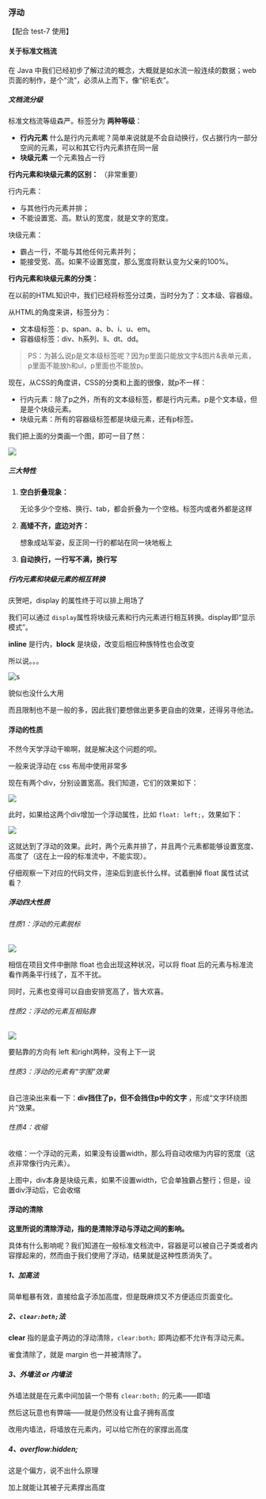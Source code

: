 ### 浮动

【配合 test-7 使用】

#### 关于标准文档流

在 Java 中我们已经初步了解过流的概念，大概就是如水流一般连续的数据；web页面的制作，是个“流”，必须从上而下，像“织毛衣”。

##### 文档流分级

标准文档流等级森严。标签分为 **两种等级**：

* **行内元素**
  什么是行内元素呢？简单来说就是不会自动换行，仅占据行内一部分空间的元素，可以和其它行内元素挤在同一层
* **块级元素**
  一个元素独占一行

**行内元素和块级元素的区别：** （非常重要）

行内元素：

* 与其他行内元素并排；
* 不能设置宽、高。默认的宽度，就是文字的宽度。

块级元素：

* 霸占一行，不能与其他任何元素并列；
* 能接受宽、高。如果不设置宽度，那么宽度将默认变为父亲的100%。

**行内元素和块级元素的分类：**

在以前的HTML知识中，我们已经将标签分过类，当时分为了：文本级、容器级。

从HTML的角度来讲，标签分为：

* 文本级标签：p、span、a、b、i、u、em。
* 容器级标签：div、h系列、li、dt、dd。

> PS：为甚么说p是文本级标签呢？因为p里面只能放文字&图片&表单元素，p里面不能放h和ul，p里面也不能放p。

现在，从CSS的角度讲，CSS的分类和上面的很像，就p不一样：

* 行内元素：除了p之外，所有的文本级标签，都是行内元素。p是个文本级，但是是个块级元素。
* 块级元素：所有的容器级标签都是块级元素，还有p标签。

我们把上面的分类画一个图，即可一目了然：

![](http://img.smyhvae.com/20170729_1545.png)

##### 三大特性

1. **空白折叠现象：**

   无论多少个空格、换行、tab，都会折叠为一个空格。标签内或者外都是这样
2. **高矮不齐，底边对齐：**

   想象成站军姿，反正同一行的都站在同一块地板上
3. **自动换行，一行写不满，换行写**

##### 行内元素和块级元素的相互转换

庆贺吧，display 的属性终于可以排上用场了

我们可以通过 `display`属性将块级元素和行内元素进行相互转换。display即“显示模式”。

**inline** 是行内，**block** 是块级，改变后相应种族特性也会改变

所以说。。。

![s](https://img1.baidu.com/it/u=2138152688,2649839280&fm=253&fmt=auto&app=138&f=JPEG?w=80&h=79)

貌似也没什么大用

而且限制也不是一般的多，因此我们要想做出更多更自由的效果，还得另寻他法。

#### 浮动的性质

不然今天学浮动干嘛啊，就是解决这个问题的呗。

一般来说浮动在 css 布局中使用非常多

现在有两个div，分别设置宽高。我们知道，它们的效果如下：

![](http://img.smyhvae.com/20170729_1722.png)

此时，如果给这两个div增加一个浮动属性，比如 `float: left;`，效果如下：

![](http://img.smyhvae.com/20170729_1723.png)

这就达到了浮动的效果。此时，两个元素并排了，并且两个元素都能够设置宽度、高度了（这在上一段的标准流中，不能实现）。

仔细观察一下对应的代码文件，渲染后到底长什么样。试着删掉 float 属性试试看？

##### 浮动四大性质

###### 性质1：浮动的元素脱标

![](http://img.smyhvae.com/20170729_2028.png)

相信在项目文件中删除 float 也会出现这种状况，可以将 float 后的元素与标准流看作两条平行线了，互不干扰。

同时，元素也变得可以自由安排宽高了，皆大欢喜。

###### 性质2：浮动的元素互相贴靠

![](http://img.smyhvae.com/20170730_1910.gif)

要贴靠的方向有 left 和right两种，没有上下一说

###### 性质3：浮动的元素有“字围”效果

自己渲染出来看一下：**div挡住了p，但不会挡住p中的文字** ，形成“文字环绕图片”效果。

###### 性质4：收缩

收缩：一个浮动的元素，如果没有设置width，那么将自动收缩为内容的宽度（这点非常像行内元素）。

上图中，div本身是块级元素，如果不设置width，它会单独霸占整行；但是，设置div浮动后，它会收缩

#### 浮动的清除

**这里所说的清除浮动，指的是清除浮动与浮动之间的影响。**

具体有什么影响呢？我们知道在一般标准文档流中，容器是可以被自己子类或者内容撑起来的，然而由于我们使用了浮动，结果就是这种性质消失了。

##### 1、加高法

简单粗暴有效，直接给盒子添加高度，但是既麻烦又不方便适应页面变化。

##### 2、`clear:both;`法

**clear** 指的是盒子两边的浮动清除，`clear:both;` 即两边都不允许有浮动元素。

雀食清除了，就是 margin 也一并被清除了。

##### 3、外墙法 or 内墙法

外墙法就是在元素中间加装一个带有 `clear:both;` 的元素——即墙

然后这玩意也有弊端——就是仍然没有让盒子拥有高度

改用内墙法，将墙放在元素内，可以给它所在的家撑出高度

##### 4、overflow:hidden;

这是个偏方，说不出什么原理

加上就能让其被子元素撑出高度
